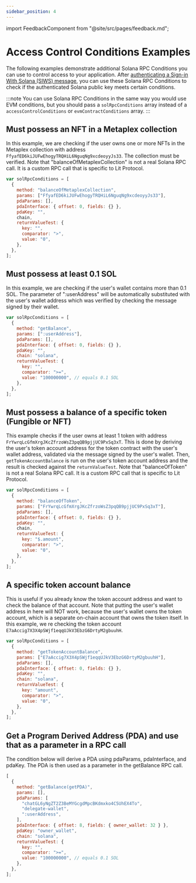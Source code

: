 ```yaml
---
sidebar_position: 4
---
```


import FeedbackComponent from "@site/src/pages/feedback.md";

# Access Control Conditions Examples

The following examples demonstrate additional Solana RPC Conditions you can use to control access to your application. After [authenticating a Sign-in With Solana (SIWS) message](../../authentication/authenticating-siws.md), you can use these Solana RPC Conditions to check if the authenticated Solana public key meets certain conditions.

:::note
You can use Solana RPC Conditions in the same way you would use EVM conditions, but you should pass a `solRpcConditions` array instead of a `accessControlConditions` or `evmContractConditions` array.
:::

## Must possess an NFT in a Metaplex collection

In this example, we are checking if the user owns one or more NFTs in the Metaplex collection with address `FfyafED6kiJUFwEhogyTRQHiL6NguqNg9xcdeoyyJs33`. The collection must be verified. Note that "balanceOfMetaplexCollection" is not a real Solana RPC call. It is a custom RPC call that is specific to Lit Protocol.

```js
var solRpcConditions = [
  {
    method: "balanceOfMetaplexCollection",
    params: ["FfyafED6kiJUFwEhogyTRQHiL6NguqNg9xcdeoyyJs33"],
    pdaParams: [],
    pdaInterface: { offset: 0, fields: {} },
    pdaKey: "",
    chain,
    returnValueTest: {
      key: "",
      comparator: ">",
      value: "0",
    },
  },
];
```

## Must possess at least 0.1 SOL

In this example, we are checking if the user's wallet contains more than 0.1 SOL. The parameter of ":userAddress" will be automatically substituted with the user's wallet address which was verified by checking the message signed by their wallet.

```js
var solRpcConditions = [
  {
    method: "getBalance",
    params: [":userAddress"],
    pdaParams: [],
    pdaInterface: { offset: 0, fields: {} },
    pdaKey: "",
    chain: "solana",
    returnValueTest: {
      key: "",
      comparator: ">=",
      value: "100000000", // equals 0.1 SOL
    },
  },
];
```

## Must possess a balance of a specific token (Fungible or NFT)

This example checks if the user owns at least 1 token with address `FrYwrqLcGfmXrgJKcZfrzoWsZ3pqQB9pjjUC9PxSq3xT`. This is done by deriving the user's token account address for the token contract with the user's wallet address, validated via the message signed by the user's wallet. Then, `getTokenAccountBalance` is run on the user's token account address and the result is checked against the `returnValueTest`. Note that "balanceOfToken" is not a real Solana RPC call. It is a custom RPC call that is specific to Lit Protocol.

```js
var solRpcConditions = [
  {
    method: "balanceOfToken",
    params: ["FrYwrqLcGfmXrgJKcZfrzoWsZ3pqQB9pjjUC9PxSq3xT"],
    pdaParams: [],
    pdaInterface: { offset: 0, fields: {} },
    pdaKey: "",
    chain,
    returnValueTest: {
      key: "$.amount",
      comparator: ">",
      value: "0",
    },
  },
];
```

## A specific token account balance

This is useful if you already know the token account address and want to check the balance of that account. Note that putting the user's wallet address in here will NOT work, because the user's wallet owns the token account, which is a separate on-chain account that owns the token itself. In this example, we re checking the token account `E7aAccig7X3X4pSWjf1eqqUJkV3EbzG6DrtyM2gbuuhH`.

```js
var solRpcConditions = [
  {
    method: "getTokenAccountBalance",
    params: ["E7aAccig7X3X4pSWjf1eqqUJkV3EbzG6DrtyM2gbuuhH"],
    pdaParams: [],
    pdaInterface: { offset: 0, fields: {} },
    pdaKey: "",
    chain: "solana",
    returnValueTest: {
      key: "amount",
      comparator: ">",
      value: "0",
    },
  },
];
```

## Get a Program Derived Address (PDA) and use that as a parameter in a RPC call

The condition below will derive a PDA using pdaParams, pdaInterface, and pdaKey. The PDA is then used as a parameter in the getBalance RPC call.

```js
[
  {
    method: "getBalance(getPDA)",
    params: [],
    pdaParams: [
      "chatGL6yNgZT2Z3BeMYGcgdMpcBKdmxko4C5UhEX4To",
      "delegate-wallet",
      ":userAddress",
    ],
    pdaInterface: { offset: 8, fields: { owner_wallet: 32 } },
    pdaKey: "owner_wallet",
    chain: "solana",
    returnValueTest: {
      key: "",
      comparator: ">=",
      value: "100000000", // equals 0.1 SOL
    },
  },
];
```

<FeedbackComponent/>
